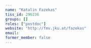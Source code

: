 ```yaml
---
name: "Katalin Fazekas"
tiss_id: 296236
groups: []
roles: ["postdoc"]
website: "http://fmv.jku.at/fazekas"
email:
former_member: false
---
```


<!--
Your custom content goes here.
-->
